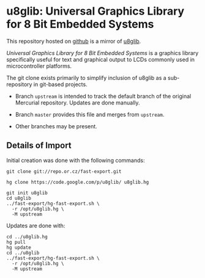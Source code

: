 u8glib: Universal Graphics Library for 8 Bit Embedded Systems
=============================================================

This repository hosted on [github](https://github.com/pabigot/u8glib) is a
mirror of [u8glib](http://code.google.com/p/u8glib/).

*Universal Graphics Library for 8 Bit Embedded Systems* is a graphics
library specifically useful for text and graphical output to LCDs commonly
used in microcontroller platforms.

The git clone exists primarily to simplify inclusion of u8glib as a
sub-repository in git-based projects.

- Branch `upstream` is intended to track the default branch of the original
  Mercurial repository.  Updates are done manually.

- Branch `master` provides this file and merges from `upstream`.

- Other branches may be present.

Details of Import
-----------------

Initial creation was done with the following commands:

    git clone git://repo.or.cz/fast-export.git
    
    hg clone https://code.google.com/p/u8glib/ u8glib.hg
    
    git init u8glib
    cd u8glib
    ../fast-export/hg-fast-export.sh \
      -r /opt/u8glib.hg \
      -M upstream

Updates are done with:

    cd ../u8glib.hg
    hg pull
    hg update
    cd ../u8glib
    ../fast-export/hg-fast-export.sh \
      -r /opt/u8glib.hg \
      -M upstream
